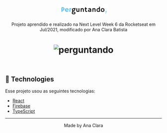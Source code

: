 <p align="center">
 <img src="src/assets/images/logo.png" alt="Perguntando" width="160px"></a>
</p>

<p align="center">
Projeto aprendido e realizado na Next Level Week 6 da Rocketseat em Jul/2021, modificado por Ana Clara Batista
</p>

<h1 align="center">
   <img src="https://i.ibb.co/xhNR1jh/perguntando.png" alt="perguntando" border="0"></a>
</h1>

<br>

## 🧪 Technologies

Esse projeto usou as seguintes tecnologias:

- [React](https://reactjs.org)
- [Firebase](https://firebase.google.com/)
- [TypeScript](https://www.typescriptlang.org/)


---

<p align="center">Made by Ana Clara</p>
